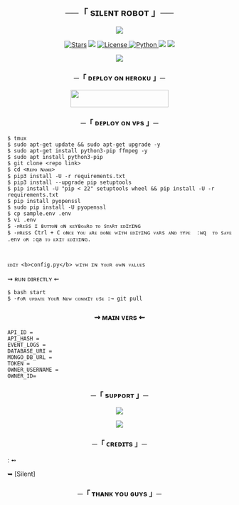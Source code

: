 <h2 align="center">
    ──「 sɪʟᴇɴᴛ ʀᴏʙᴏᴛ 」──
</h2>

<p align="center">
  <img src="https://te.legra.ph/file/653cc589cef8ce310a9f2.jpg">
</p>

<p align="center">
<a href="https://github.com/Wolf2901/SilentRobot/stargazers"><img src="https://img.shields.io/github/stars/Wolf2901/SilentRobot?color=black&logo=github&logoColor=black&style=for-the-badge" alt="Stars" /></a>
<a href="https://github.com/Wolf2901/SilentRobot/network/members"> <img src="https://img.shields.io/github/forks/Wolf2901/SilentRobot?color=black&logo=github&logoColor=black&style=for-the-badge" /></a>
<a href="https://github.com/Wolf2901/SilentRobot/blob/master/LICENSE"> <img src="https://img.shields.io/badge/License-MIT-blueviolet?style=for-the-badge" alt="License" /> </a>
<a href="https://www.python.org/"> <img src="https://img.shields.io/badge/Written%20in-Python-orange?style=for-the-badge&logo=python" alt="Python" /> </a>
<a href="https://pypi.org/project/Pyrogram/"> <img src="https://img.shields.io/pypi/v/pyrogram?color=yellow&label=pyrogram&logo=python&logoColor=green&style=for-the-badge" /></a>
<a href="https://github.com/Wolf2901/SilentRobot/commits/Wolf2901"> <img src="https://img.shields.io/github/last-commit/Wolf2901/SilentRobot?color=blue&logo=github&logoColor=green&style=for-the-badge" /></a>
</p>

<p align="center">
  <img src="https://te.legra.ph/file/eaa3b325ba47e8c03f8b3.jpg">
</p>

<h3 align="center">
    ─「 ᴅᴇᴩʟᴏʏ ᴏɴ ʜᴇʀᴏᴋᴜ 」─
</h3>

<p align="center"><a href="https://dashboard.heroku.com/new?template=https://github.com/Wolf2901/SilentRobot"> <img src="https://img.shields.io/badge/Deploy%20On%20Heroku-black?style=for-the-badge&logo=heroku" width="220" height="38.45"/></a></p>


<h3 align="center">
    ─「 ᴅᴇᴩʟᴏʏ ᴏɴ ᴠᴘs 」─
</h3>


```console
$ tmux
$ sudo apt-get update && sudo apt-get upgrade -y
$ sudo apt-get install python3-pip ffmpeg -y
$ sudo apt install python3-pip
$ git clone <repo link>
$ cd <ʀᴇᴘᴏ ɴᴀᴍᴇ>
$ pip3 install -U -r requirements.txt
$ pip3 install --upgrade pip setuptools
$ pip install -U "pip < 22" setuptools wheel && pip install -U -r requirements.txt
$ pip install pyopenssl
$ sudo pip install -U pyopenssl
$ cp sample.env .env
$ vi .env
$ -ᴘʀᴇss ɪ ʙᴜᴛᴛᴏɴ ᴏɴ ᴋᴇʏʙᴏᴀʀᴅ ᴛᴏ sᴛᴀʀᴛ ᴇᴅɪᴛɪɴɢ
$ -ᴘʀᴇss Ctrl + C ᴏɴᴄᴇ ʏᴏᴜ ᴀʀᴇ ᴅᴏɴᴇ ᴡɪᴛʜ ᴇᴅɪᴛɪɴɢ ᴠᴀʀs ᴀɴᴅ ᴛʏᴘᴇ  :wq  ᴛᴏ sᴀᴠᴇ .env ᴏʀ :qa ᴛᴏ ᴇxɪᴛ ᴇᴅɪᴛɪɴɢ.



```


    ᴇᴅɪᴛ <b>config.py</b> ᴡɪᴛʜ ɪɴ ʏᴏᴜʀ ᴏᴡɴ ᴠᴀʟᴜᴇs



   ⇝ ʀᴜɴ ᴅɪʀᴇᴄᴛʟʏ ⇜


```console
$ bash start
$ -ғᴏʀ ᴜᴘᴅᴀᴛᴇ ʏᴏᴜʀ ɴᴇᴡ ᴄᴏᴍᴍɪᴛ ᴜsᴇ :→ git pull
```


<h3 align="center">
   ⇝ ᴍᴀɪɴ ᴠᴇʀs ⇜
</h2>

```
API_ID =
API_HASH = 
EVENT_LOGS = 
DATABASE_URI = 
MONGO_DB_URL = 
TOKEN = 
OWNER_USERNAME = 
OWNER_ID=
```

<h3 align="center">
    ─「 sᴜᴩᴩᴏʀᴛ 」─
</h3>

<p align="center">
<a href="https://telegram.me/Total_masti"><img src="https://img.shields.io/badge/-Support%20Group-blue.svg?style=for-the-badge&logo=Telegram"></a>
</p>

<p align="center">
<a href="https://telegram.me/Silent_Smile_04"><img src="https://img.shields.io/badge/%20Silent Smile-blue.svg?style=for-the-badge&logo=Telegram"></a>
</p>

<h3 align="center">
    ─「 ᴄʀᴇᴅɪᴛs 」─
</h3>
 : ➻

➥ [Silent]

</p>

<h3 align="center">
    ─「 ᴛʜᴀɴᴋ ʏᴏᴜ ɢᴜʏs 」─
</h3>
